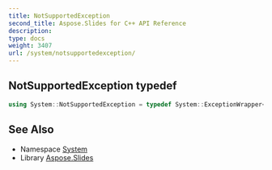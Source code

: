 ```yaml
---
title: NotSupportedException
second_title: Aspose.Slides for C++ API Reference
description: 
type: docs
weight: 3407
url: /system/notsupportedexception/
---
```

## NotSupportedException typedef




```cpp
using System::NotSupportedException = typedef System::ExceptionWrapper<Details_NotSupportedException >
```

## See Also

* Namespace [System](../)
* Library [Aspose.Slides](../../)